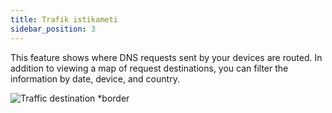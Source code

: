 ```yaml
---
title: Trafik istikameti
sidebar_position: 3
---
```


This feature shows where DNS requests sent by your devices are routed. In addition to viewing a map of request destinations, you can filter the information by date, device, and country.

![Traffic destination \*border](https://cdn.adtidy.org/content/kb/dns/private/new_dns/statistics/traffic_destination.png)
